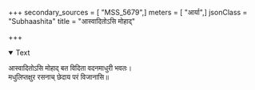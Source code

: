 +++
secondary_sources = [ "MSS_5679",]
meters = [ "आर्या",]
jsonClass = "Subhaashita"
title = "आस्वादितोऽसि मोहाद्"

+++

<details open><summary>Text</summary>

आस्वादितोऽसि मोहाद् बत विदिता वदनमाधुरी भवतः।  
मधुलिप्तक्षुर रसनाच् छेदाय परं विजानासि॥
</details>
